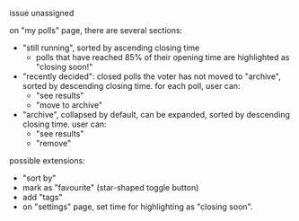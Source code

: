 issue unassigned

on "my polls" page, there are several sections:
- "still running", sorted by ascending closing time
  - polls that have reached 85% of their opening time are highlighted as "closing soon!"
- "recently decided": closed polls the voter has not moved to "archive", sorted by descending closing time. for each poll, user can:
  - "see results"
  - "move to archive" 
- "archive", collapsed by default, can be expanded, sorted by descending closing time. user can:
  - "see results"
  - "remove"

possible extensions:
- "sort by"
- mark as "favourite" (star-shaped toggle button)
- add "tags"
- on "settings" page, set time for highlighting as "closing soon".
